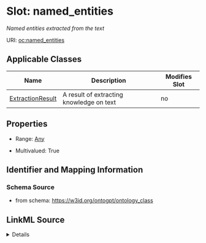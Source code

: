 

# Slot: named_entities


_Named entities extracted from the text_



URI: [oc:named_entities](http://w3id.org/ontogpt/ontology-class-templatenamed_entities)



<!-- no inheritance hierarchy -->





## Applicable Classes

| Name | Description | Modifies Slot |
| --- | --- | --- |
| [ExtractionResult](ExtractionResult.md) | A result of extracting knowledge on text |  no  |







## Properties

* Range: [Any](Any.md)

* Multivalued: True





## Identifier and Mapping Information







### Schema Source


* from schema: https://w3id.org/ontogpt/ontology_class




## LinkML Source

<details>
```yaml
name: named_entities
description: Named entities extracted from the text
from_schema: https://w3id.org/ontogpt/ontology_class
rank: 1000
multivalued: true
alias: named_entities
owner: ExtractionResult
domain_of:
- ExtractionResult
range: Any
inlined: true
inlined_as_list: true

```
</details>